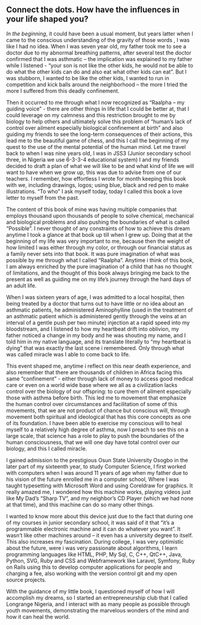## Connect the dots. How have the influences in your life shaped you?

*In the beginning*, it could have been a usual moment, but years latter when I came to the conscious understanding of the gravity of those words , I was like I had no idea. When I was seven year old, my father took me to see a doctor due to my abnormal breathing patterns, after several test the doctor confirmed that I was asthmatic – the implication was explained to my father while I listened - “your son is not like the other kids, he would not be able to do what the other kids can do and also eat what other kids can eat”. But I was stubborn, I wanted to be like the other kids, I wanted to run in competition and kick balls around the neighborhood – the more I tried the more I suffered from this deadly confinement.

Then it occurred to me through what I now recognized as “Raalpha – my guiding voice” -  there are other things in life that I could be better at, that I could leverage on my calmness and this restriction brought to me by biology to help others and ultimately solve this problem of “human’s lack of control over ailment especially biological confinement at birth” and also guiding my friends to see the long-term consequences of their actions, this lead me to the beautiful game of chess, and this I call the beginning of my quest to the use of the mental potential of the human mind.
Let me travel back to when I was nine years old, I was in JSS3 (Junior secondary school three, in Nigeria we use 6-3-3-4 educational system) I and my friends decided to draft a plan of what we will like to be and what kind of life we will want to have when we grow up, this was due to advise from one of our teachers. I remember, how effortless I wrote for month keeping this book with we, including drawings, logos; using blue, black and red pen to make illustrations. “To who” I ask myself today, today I called this book a love letter to myself from the past.

The content of this book of mine was having multiple companies that employs thousand upon thousands of people to solve chemical, mechanical and biological problems and also pushing the boundaries of what is called “Possible”. I never thought of any constraints of how to achieve this dream anytime I took a glance at that book up till when I grew up. Doing that at the beginning of my life was very important to me, because then the weight of how limited I was either through my color, or through our financial status as a family never sets into that book. It was pure imagination of what was possible by me through what I called “Raalpha”. Anytime i think of this book, I am always enriched by the pure imagination of a child that has no thought of limitations, and the thought of this book always bringing me back to the present as well as guiding me on my life’s journey through the hard days of an adult life.

 When I was sixteen years of age, I was admitted to a local hospital, then being treated by a doctor that turns out to have little or no idea about an asthmatic patients, he administered Aminophylline (used in the treatment of an asthmatic patient which is administered gently through the veins at an interval of a gentle push per two minute) injection at a rapid speed into my bloodstream, and I listened to how my heartbeat drift into oblivion, my father noticed a change in my body and he was shouting my name, and I told him in my native language, and its translate literally to “my heartbeat is dying” that was exactly the last scene i remembered. Only through what was called miracle was I able to come back to life.

This event shaped me, anytime i reflect on this near death experience, and also remember that there are thousands of children in Africa facing this same “confinement” - either through lack of money to access good medical care or even on a world wide base where we all as a civilization lacks control over the biology of our offspring: to cure them of ailment especially those with asthma before birth. This led me to movement that emphasize the human control over circumstances and facilitation of some of this movements, that we are not product of chance but conscious will, through movement both spiritual and ideological that has this core concepts as one of its foundation. I have been able to exercise my conscious will to heal myself to a relatively high degree of asthma, now I preach to see this on a large scale, that science has a role to play to push the boundaries of the human consciousness, that we will one day have total control over our biology, and this I called miracle.

I gained admission to the prestigious Osun State University Osogbo in the later part of my sixteenth  year, to study Computer Science, I first worked with computers when I was around 11 years of age when my father due to his vision of the future enrolled me in a computer school, Where I was taught typesetting with Microsoft Word and using Coreldraw for graphics. It really amazed me, I wondered how this machine works, playing videos just like My Dad’s “Sharp TV”, and my neighbor’s CD Player (which we had none at that time), and this machine can do so many other things.

I wanted to know more about this device just due to the fact that during one of my courses in junior secondary school, it was said of it that “it’s a programmable electronic machine and it can do whatever you want”. It wasn’t like other machines around – it even has a university degree to itself. This also increases my fascination. During college, I was very optimistic about the future, were i was very passionate about algorithms, I learn programming languages like HTML, PHP, My Sql, C, C++, QtC++, Java, Python, SVG, Ruby and CSS and Webframework like Laravel, Symfony, Ruby on Rails using this to develop computer applications for people and charging a fee, also working with the version control git and my open source projects.

With the guidance of my little book, I questioned myself of how I will accomplish my dreams, so I started an entrepreneurship club that I called Longrange Nigeria, and I interact with as many people as possible through youth movements, demonstrating the marvelous wonders of the mind and how it can heal the world.